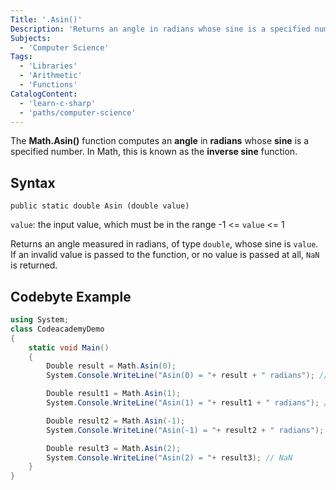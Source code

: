 ```yaml
---
Title: '.Asin()'
Description: 'Returns an angle in radians whose sine is a specified number.'
Subjects: 
  - 'Computer Science'
Tags:
  - 'Libraries'
  - 'Arithmetic'
  - 'Functions'
CatalogContent:
  - 'learn-c-sharp'
  - 'paths/computer-science'
---
```


The **Math.Asin()** function computes an **angle** in **radians** whose **sine** is a specified number. In Math, this is known as the **inverse sine** function.

## Syntax

```public static double Asin (double value)```

`value`: the input value, which must be in the range -1 <= `value` <= 1

Returns an angle measured in radians, of type `double`, whose sine is `value`. If an invalid value is passed to the function, or no value is passed at all, `NaN` is returned.

## Codebyte Example

```cs
using System;
class CodeacademyDemo
{
    static void Main()
    {
        Double result = Math.Asin(0);
        System.Console.WriteLine("Asin(0) = "+ result + " radians"); // 0

        Double result1 = Math.Asin(1);
        System.Console.WriteLine("Asin(1) = "+ result1 + " radians"); // 1.57079633

        Double result2 = Math.Asin(-1);
        System.Console.WriteLine("Asin(-1) = "+ result2 + " radians"); // -1.57079633

        Double result3 = Math.Asin(2);
        System.Console.WriteLine("Asin(2) = "+ result3); // NaN
    }
}
```
